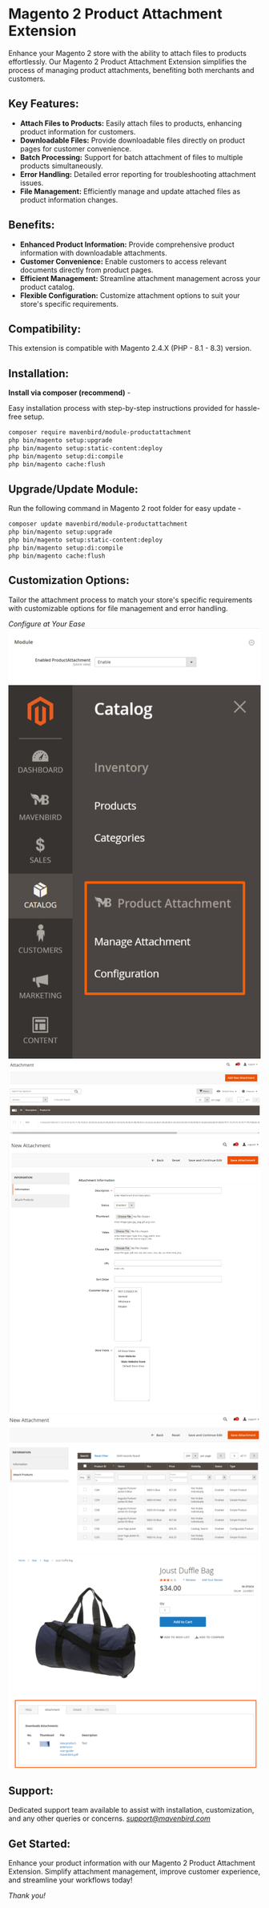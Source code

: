 # Magento 2 Product Attachment Extension

Enhance your Magento 2 store with the ability to attach files to products effortlessly. Our Magento 2 Product Attachment Extension simplifies the process of managing product attachments, benefiting both merchants and customers.

## Key Features:

- **Attach Files to Products:**
Easily attach files to products, enhancing product information for customers.
- **Downloadable Files:**
Provide downloadable files directly on product pages for customer convenience.
- **Batch Processing:**
Support for batch attachment of files to multiple products simultaneously.
- **Error Handling:**
Detailed error reporting for troubleshooting attachment issues.
- **File Management:**
Efficiently manage and update attached files as product information changes.

## Benefits:

- **Enhanced Product Information:**
Provide comprehensive product information with downloadable attachments.
- **Customer Convenience:**
Enable customers to access relevant documents directly from product pages.
- **Efficient Management:**
Streamline attachment management across your product catalog.
- **Flexible Configuration:**
Customize attachment options to suit your store's specific requirements.

## Compatibility:
This extension is compatible with Magento 2.4.X (PHP - 8.1 - 8.3) version.

## Installation:
**Install via composer (recommend)** - 

Easy installation process with step-by-step instructions provided for hassle-free setup.
~~~~~~~~~~~~~~~~~~~~~
composer require mavenbird/module-productattachment
php bin/magento setup:upgrade
php bin/magento setup:static-content:deploy
php bin/magento setup:di:compile
php bin/magento cache:flush
~~~~~~~~~~~~~~~~~~~~~

## Upgrade/Update Module:
Run the following command in Magento 2 root folder for easy update -
~~~~~~~~~~~~~~~~~~~~~
composer update mavenbird/module-productattachment
php bin/magento setup:upgrade
php bin/magento setup:static-content:deploy
php bin/magento setup:di:compile
php bin/magento cache:flush
~~~~~~~~~~~~~~~~~~~~~

## Customization Options:

Tailor the attachment process to match your store's specific requirements with customizable options for file management and error handling.

*Configure at Your Ease*
![img1](./doc/images/1.png)
![img2](./doc/images/2.png)
![img3](./doc/images/3.png)
![img4](./doc/images/4.png)
![img5](./doc/images/5.png)
![img6](./doc/images/6.png)

## Support:
Dedicated support team available to assist with installation, customization, and any other queries or concerns.
*[support@mavenbird.com](mailto:support@mavenbird.com)*


## Get Started:
Enhance your product information with our Magento 2 Product Attachment Extension. Simplify attachment management, improve customer experience, and streamline your workflows today!

*Thank you!*